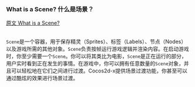 ### What is a Scene?  什么是场景？
[原文 What is a Scene?](https://docs.cocos2d-x.org/cocos2d-x/v4/en/scenes/getting_started.html) 
<br>
<br>

`Scene`是一个容器，用于保存精灵（Sprites）、标签（Labels）、节点（Nodes）以及游戏所需的其他对象。`Scene`负责按帧运行游戏逻辑并渲染内容。在启动游戏时，你至少需要一个`Scene`。你可以将其类比为电影，`Scene`是正在运行的部分，用户实时看到正在发生的事情。在游戏中，你可以拥有任意数量的`Scene`对象，并且可以轻松地在它们之间进行过渡。Cocos2d-x提供场景过渡功能，你甚至可以通过酷炫的效果进行场景过渡。
